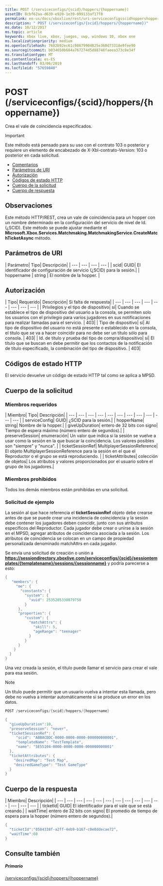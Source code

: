 ```yaml
---
title: POST (/serviceconfigs/{scid}/hoppers/{hoppername})
assetID: 8cbf62aa-d639-e920-1e39-099133af17f8
permalink: en-us/docs/xboxlive/rest/uri-serviceconfigsscidhoppershoppernamepost.html
description: " POST (/serviceconfigs/{scid}/hoppers/{hoppername})"
ms.date: 10/12/2017
ms.topic: article
keywords: xbox live, xbox, juegos, uwp, windows 10, xbox one
ms.localizationpriority: medium
ms.openlocfilehash: 7682b92ec61c98679904825e360d73318e9fee90
ms.sourcegitcommit: b034650b684a767274d5d88746faeea373c8e34f
ms.translationtype: MT
ms.contentlocale: es-ES
ms.lasthandoff: 03/06/2019
ms.locfileid: "57659840"
---
```

# <a name="post-serviceconfigsscidhoppershoppername"></a>POST (/serviceconfigs/{scid}/hoppers/{hoppername})

Crea el vale de coincidencia especificados.

> [!IMPORTANT]
> Este método está pensado para su uso con el contrato 103 o posterior y requiere un elemento de encabezado de X-Xbl-contrato-Version: 103 o posterior en cada solicitud.

  * [Comentarios](#ID4ET)
  * [Parámetros de URI](#ID4E5)
  * [Autorización](#ID4EJB)
  * [Códigos de estado HTTP](#ID4E3C)
  * [Cuerpo de la solicitud](#ID4EFD)
  * [Cuerpo de respuesta](#ID4E3G)

<a id="ID4ET"></a>


## <a name="remarks"></a>Observaciones

Este método HTTP/REST, crea un vale de coincidencia para un hopper con un nombre determinado en la configuración del servicio de nivel de Id. (¿SCID). Este método se puede ajustar mediante el **Microsoft.Xbox.Services.Matchmaking.MatchmakingService.CreateMatchTicketAsync** método.  
<a id="ID4E5"></a>


## <a name="uri-parameters"></a>Parámetros de URI

| Parámetro| Tipo| Descripción|
| --- | --- | --- | --- |
| scid| GUID| El identificador de configuración de servicio (¿SCID) para la sesión.|
| hoppername | string | El nombre de la hopper. |

<a id="ID4EJB"></a>


## <a name="authorization"></a>Autorización

| Tipo| Requerido| Descripción| Si falta de respuesta|
| --- | --- | --- | --- | --- | --- | --- | --- |
| Privilegios y el tipo de dispositivo| sí| Cuando se establece el tipo de dispositivo del usuario a la consola, se permiten solo los usuarios con el privilegio para varios jugadores en sus notificaciones para realizar llamadas para el servicio. | 403|
| Tipo de dispositivo| sí| Al tipo de dispositivo del usuario no está presente o establecido en la consola, el título que se va a hacer coincidir para no debe ser un título sólo para consola. | 403|
| Id. de título y prueba del tipo de compra/dispositivo| sí| El título que se buscan en debe permitir que los contactos de la notificación de título especificado, la combinación del tipo de dispositivo. | 403|

<a id="ID4E3C"></a>


## <a name="http-status-codes"></a>Códigos de estado HTTP
El servicio devuelve un código de estado HTTP tal como se aplica a MPSD.  
<a id="ID4EFD"></a>


## <a name="request-body"></a>Cuerpo de la solicitud

<a id="ID4ELD"></a>


### <a name="required-members"></a>Miembros requeridos

| Miembro| Tipo| Descripción|
| --- | --- | --- | --- | --- | --- | --- | --- | --- | --- | --- |
| serviceConfig| GUID| ¿SCID para la sesión.|
| hopperName| string| Nombre de la hopper.|
| giveUpDuration| entero de 32 bits con signo| Tiempo de espera máximo (número entero de segundos).|
| preserveSession| enumeración| Un valor que indica si la sesión se vuelve a usar como la sesión en la que buscar la coincidencia. Los valores posibles son "siempre" y "nunca". |
| ticketSessionRef| MultiplayerSessionReference| El objeto MultiplayerSessionReference para la sesión en el que el Reproductor o el grupo se está reproduciendo. |
| ticketAttributes| colección de objetos| Los atributos y valores proporcionados por el usuario sobre el grupo de los jugadores.|

<a id="ID4EXF"></a>


### <a name="prohibited-members"></a>Miembros prohibidos

Todos los demás miembros están prohibidas en una solicitud.

<a id="ID4ECG"></a>


### <a name="sample-request"></a>Solicitud de ejemplo

La sesión al que hace referencia el **ticketSessionRef** objeto debe crearse antes de que se puede crear una incidencia de coincidencia y la sesión debe contener los jugadores deben coincidir, junto con sus atributos específicos del Reproductor. Cada jugador debe crear o unirse a la sesión en el MPSD, agregar atributos de coincidencia asociada a la sesión. Los atributos de coincidencia se colocan en un campo de propiedad personalizada denominado matchAttrs en cada jugador.

Se envía una solicitud de creación o unión a **https://sessiondirectory.xboxlive.com/serviceconfigs/{scid}/sessiontemplates/{templatename}/sessions/{sessionname}** y podría parecerse a esto:


```cpp
{
   "members": {
     "me": {
       "constants": {
         "system": {
           "xuid": 2535285330879750
         }
      },
      "properties": {
         "custom": {
           "matchAttrs": {
             "skill": 5,
             "ageRange": "teenager"
           }
         }
      }
    }
  }
}

```


Una vez creada la sesión, el título puede llamar el servicio para crear el vale para esa sesión.


> [!NOTE] 
> Un título puede permitir que un usuario vuelva a intentar esta llamada, pero debe no vuelva a intentar automáticamente si se produce un error en los datos.  



```cpp
POST /serviceconfigs/{scid}/hoppers/{hoppername}

{
  "giveUpDuration":10,
  "preserveSession": "never",
  "ticketSessionRef": {
     "scid": "ABBACDDC-0000-0000-0000-000000000001",  
     "templateName": "TestTemplate",
     "name": "5E55104-0000-0000-0000-000000000001"
  },
  "ticketAttributes": {
    "desiredMap": "Test Map",
    "desiredGameType": "Test GameType"
  }
}

```


<a id="ID4E3G"></a>


## <a name="response-body"></a>Cuerpo de la respuesta

| Miembro| Descripción|
| --- | --- | --- | --- | --- | --- | --- | --- | --- | --- | --- | --- | --- | --- |
| ticketId| GUID| El identificador para el vale que se está creando.|
| waitTime| entero de 32 bits con signo| El promedio de tiempo de espera para la hopper (número entero de segundos).|


```cpp
{
  "ticketId":"0584338f-a2ff-4eb9-b167-c0e8ddecae72",
  "waitTime":60
}

```


<a id="ID4EHAAC"></a>


## <a name="see-also"></a>Consulte también

<a id="ID4EJAAC"></a>


##### <a name="parent"></a>Primario  

[/serviceconfigs/{scid}/hoppers/{hoppername}](uri-serviceconfigsscidhoppershoppername.md)
